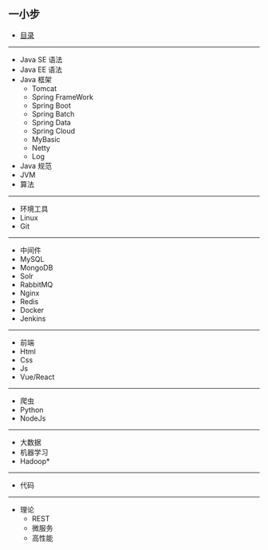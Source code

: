 ##  一小步

-   [目录](SUMMARY.md)
----
-   Java SE 语法
-   Java EE 语法
-   Java 框架
    -   Tomcat
    -   Spring FrameWork
    -   Spring Boot
    -   Spring Batch
    -   Spring Data
    -   Spring Cloud
    -   MyBasic
    -   Netty
    -   Log
-   Java 规范
-   JVM
-   算法
---
-   环境工具
-   Linux
-   Git
----
-   中间件
-   MySQL
-   MongoDB
-   Solr
-   RabbitMQ
-   Nginx
-   Redis
-   Docker
-   Jenkins
----
-   前端
-   Html
-   Css
-   Js
-   Vue/React
----
-   爬虫
-   Python
-   NodeJs
----
-   大数据
-   机器学习
-   Hadoop*
----
-   代码
----
-   理论
    -   REST
    -   微服务
    -   高性能